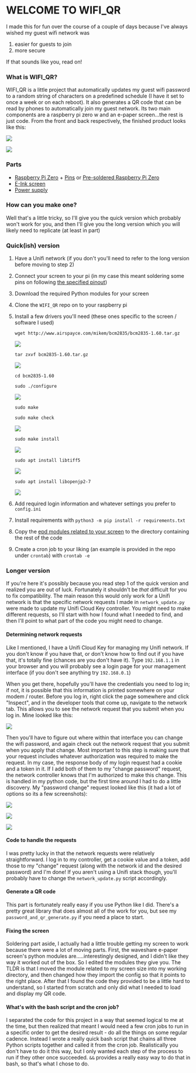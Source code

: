 # WELCOME TO WIFI_QR
I made this for fun over the course of a couple of days because I've always wished my guest wifi network was 

1. easier for guests to join
2. more secure

If that sounds like you, read on!

### What is WIFI_QR?
WIFI_QR is a little project that automatically updates my guest wifi password to a random string of characters on a predefined schedule (I have it set to once a week or on each reboot). It also generates a QR code that can be read by phones to automatically join my guest network. Its two main components are a raspberry pi zero w and an e-paper screen...the rest is just code. From the front and back respectively, the finished product looks like this:

![](images/final_front.png)

![](images/final_back.png)

### Parts
* [Raspberry Pi Zero](https://www.amazon.com/Raspberry-Pi-Zero-Wireless-model/dp/B06XFZC3BX) + [Pins](https://www.amazon.com/Frienda-Break-Away-Connector-Compatible-Raspberry/dp/B083DYVWDN) or [Pre-soldered Raspberry Pi Zero](https://www.amazon.com/Raspberry-Pi-Zero-WH-pre-soldered/dp/B07NY4WN6W)
* [E-Ink screen](https://www.amazon.com/Waveshare-Module-Resolution-Electronic-Interface/dp/B0751J99PS)
* [Power supply](https://www.amazon.com/Raspberry-Model-Official-SC0218-Accessory/dp/B07W8XHMJZ)

### How can you make one?
Well that's a little tricky, so I'll give you the quick version which probably won't work for you, and then I'll give you the long version which you will likely need to replicate (at least in part)

### Quick(ish) version
1. Have a Unifi network (if you don't you'll need to refer to the long version before moving to step 2)
2. Connect your screen to your pi (in my case this meant soldering some pins on following [the specified pinout](https://www.waveshare.com/wiki/4.2inch_e-Paper_Module))
3. Download the required Python modules for your screen
4. Clone the `WIFI_QR` repo on to your raspberry pi
5. Install a few drivers you'll need (these ones specific to the screen / software I used)
            
    `wget http://www.airspayce.com/mikem/bcm2835/bcm2835-1.60.tar.gz`
    
    ![](images/get_bcm_drivers.png)
    
    `tar zxvf bcm2835-1.60.tar.gz`
    
    ![](images/unzip_bcm.png)
    
    `cd bcm2835-1.60`
    
    `sudo ./configure`
    
    ![](images/configure_bcm.png)
    
    `sudo make`
    
    `sudo make check`
    
    ![](images/make_bcm_and_verify.png)
    
    `sudo make install`
    
    ![](images/install_bcm.png)
    
    `sudo apt install libtiff5`
    
    ![](images/install_libtiff5.png)
    
    `sudo apt install libopenjp2-7`
    
    ![](images/install_libopenjp2.png)
6. Add required login information and whatever settings you prefer to `config.ini`
7. Install requirements with `python3 -m pip install -r requirements.txt`
8. Copy the [epd modules related to your screen](https://github.com/soonuse/epd-library-python) to the directory containing the rest of the code
9. Create a cron job to your liking (an example is provided in the repo under `crontab`) with `crontab -e`

### Longer version
If you're here it's possibly because you read step 1 of the quick version and realized you are out of luck. Fortunately it shouldn't be _that_ difficult for you to fix compatibility. The main reason this would only work for a Unifi network is that the specific network requests I made in `network_update.py` were made to update my Unifi Cloud Key controller. You might need to make different requests, so I'll start with how I found what I needed to find, and then I'll point to what part of the code you might need to change.

#### Determining network requests
Like I mentioned, I have a Unifi Cloud Key for managing my Unifi network. If you don't know if you have that, or don't know how to find out if you have that, it's totally fine (chances are you don't have it). Type `192.168.1.1` in your browser and you will probably see a login page for your management interface (if you don't see anything try `192.168.0.1`)

When you get there, hopefully you'll have the credentials you need to log in; if not, it is possible that this information is printed somewhere on your modem / router. Before you log in, right click the page somewhere and click "Inspect", and in the developer tools that come up, navigate to the network tab. This allows you to see the network request that you submit when you log in. Mine looked like this:

![](images/wifi_admin_login.png)

Then you'll have to figure out where within that interface you can change the wifi password, and again check out the network request that you submit when you apply that change. Most important to this step is making sure that your request includes whatever authorization was required to make the request. In my case, the response body of my login request had a cookie and a token in it. If I add both of them to my "change password" request, the network controller knows that I'm authorized to make this change. This is handled in my python code, but the first time around I had to do a little discovery. My "password change" request looked like this (it had a lot of options so its a few screenshots):

![](images/wifi_pw_change_request.png)

![](images/wifi_pw_change_headers.png)

![](images/wifi_pw_change_payload.png)

#### Code to handle the requests
I was pretty lucky in that the network requests were relatively straightforward. I log in to my controller, get a cookie value and a token, add those to my "change" request (along with the network id and the desired password) and I'm done! If you aren't using a Unifi stack though, you'll probably have to change the `network_update.py` script accordingly.

#### Generate a QR code
This part is fortunately really easy if you use Python like I did. There's a pretty great library that does almost all of the work for you, but see my `password_and_qr_generate.py` if you need a place to start.

#### Fixing the screen
Soldering part aside, I actually had a little trouble getting my screen to work because there were a lot of moving parts. First, the waveshare e-paper screen's python modules are.....interestingly designed, and I didn't like they way it worked out of the box. So I edited the modules they give you. The TLDR is that I moved the module related to my screen size into my working directory, and then changed how they import the config so that it points to the right place. After that I found the code they provided to be a little hard to understand, so I started from scratch and only did what I needed to load and display my QR code.

#### What's with the bash script and the cron job?
I separated the code for this project in a way that seemed logical to me at the time, but then realized that meant I would need a few cron jobs to run in a specific order to get the desired result - do all the things on some regular cadence. Instead I wrote a really quick bash script that chains all three Python scripts together and called it from the cron job. Realistically you don't have to do it this way, but I only wanted each step of the process to run if they other once succeeded. `&&` provides a really easy way to do that in bash, so that's what I chose to do.
